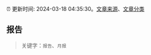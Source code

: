 :alarm_clock: 更新时间: 2024-03-18 04:35:30。[文章来源](/README.md)、[文章分类](/TAGS.md)

## 报告


> 关键字：`报告`、`月报`



